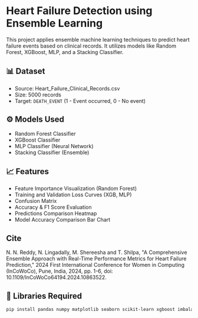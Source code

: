 # Heart Failure Detection using Ensemble Learning

This project applies ensemble machine learning techniques to predict heart failure events based on clinical records. It utilizes models like Random Forest, XGBoost, MLP, and a Stacking Classifier.

## 📊 Dataset

- Source: Heart_Failure_Clinical_Records.csv
- Size: 5000 records
- Target: `DEATH_EVENT` (1 - Event occurred, 0 - No event)

## ⚙️ Models Used

- Random Forest Classifier
- XGBoost Classifier
- MLP Classifier (Neural Network)
- Stacking Classifier (Ensemble)

## 📈 Features

- Feature Importance Visualization (Random Forest)
- Training and Validation Loss Curves (XGB, MLP)
- Confusion Matrix
- Accuracy & F1 Score Evaluation
- Predictions Comparison Heatmap
- Model Accuracy Comparison Bar Chart

## Cite

N. N. Reddy, N. Lingadally, M. Shereesha and T. Shilpa, "A Comprehensive Ensemble Approach with Real-Time Performance Metrics for Heart Failure Prediction," 2024 First International Conference for Women in Computing (InCoWoCo), Pune, India, 2024, pp. 1-6, doi: 10.1109/InCoWoCo64194.2024.10863522.

## 🧪 Libraries Required 
```bash
pip install pandas numpy matplotlib seaborn scikit-learn xgboost imbalanced-learn
